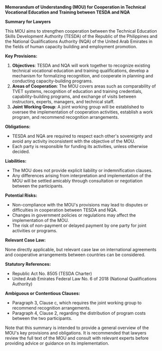 **Memorandum of Understanding (MOU) for Cooperation in Technical Vocational Education and Training between TESDA and NQA**

**Summary for Lawyers**

This MOU aims to strengthen cooperation between the Technical Education Skills Development Authority (TESDA) of the Republic of the Philippines and the National Qualifications Authority (NQA) of the United Arab Emirates in the fields of human capacity building and employment promotion.

**Key Provisions:**

1. **Objectives**: TESDA and NQA will work together to recognize existing technical vocational education and training qualifications, develop a mechanism for formalizing recognition, and cooperate in planning and conducting capacity-building programs.
2. **Areas of Cooperation**: The MOU covers areas such as comparability of TVET systems, recognition of education and training credentials, capability-building programs, and exchange of visits between instructors, experts, managers, and technical staff.
3. **Joint Working Group**: A joint working group will be established to oversee the implementation of cooperation activities, establish a work program, and recommend recognition arrangements.

**Obligations:**

* TESDA and NQA are required to respect each other's sovereignty and avoid any activity inconsistent with the objective of the MOU.
* Each party is responsible for funding its activities, unless otherwise decided.

**Liabilities:**

* The MOU does not provide explicit liability or indemnification clauses.
* Any differences arising from interpretation and implementation of the MOU will be settled amicably through consultation or negotiation between the participants.

**Potential Risks:**

* Non-compliance with the MOU's provisions may lead to disputes or difficulties in cooperation between TESDA and NQA.
* Changes in government policies or regulations may affect the implementation of the MOU.
* The risk of non-payment or delayed payment by one party for joint activities or programs.

**Relevant Case Law:**

None directly applicable, but relevant case law on international agreements and cooperative arrangements between countries can be considered.

**Statutory References:**

* Republic Act No. 8505 (TESDA Charter)
* United Arab Emirates Federal Law No. 6 of 2018 (National Qualifications Authority)

**Ambiguous or Contentious Clauses:**

* Paragraph 3, Clause c, which requires the joint working group to recommend recognition arrangements.
* Paragraph 4, Clause 2, regarding the distribution of program costs between the two participants.

Note that this summary is intended to provide a general overview of the MOU's key provisions and obligations. It is recommended that lawyers review the full text of the MOU and consult with relevant experts before providing advice or guidance on its implementation.